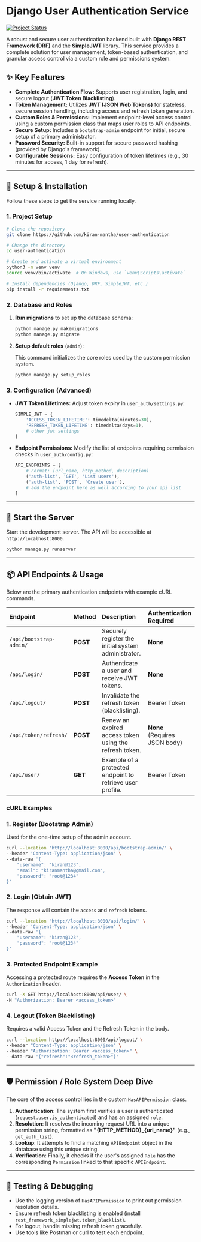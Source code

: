 
# Django User Authentication Service

[![Project Status](https://img.shields.io/badge/Status-Stable-brightgreen)](https://github.com/kiran-mantha/user-authentication)

A robust and secure user authentication backend built with **Django REST Framework (DRF)** and the **SimpleJWT** library. This service provides a complete solution for user management, token-based authentication, and granular access control via a custom role and permissions system.

## ✨ Key Features

* **Complete Authentication Flow:** Supports user registration, login, and secure logout (**JWT Token Blacklisting**).
* **Token Management:** Utilizes **JWT (JSON Web Tokens)** for stateless, secure session handling, including access and refresh token generation.
* **Custom Roles & Permissions:** Implement endpoint-level access control using a custom permission class that maps user roles to API endpoints.
* **Secure Setup:** Includes a `bootstrap-admin` endpoint for initial, secure setup of a primary administrator.
* **Password Security:** Built-in support for secure password hashing (provided by Django's framework).
* **Configurable Sessions:** Easy configuration of token lifetimes (e.g., 30 minutes for access, 1 day for refresh).

---

## 🚀 Setup & Installation

Follow these steps to get the service running locally.

### 1. Project Setup
```bash
# Clone the repository
git clone https://github.com/kiran-mantha/user-authentication

# Change the directory
cd user-authentication

# Create and activate a virtual environment
python3 -m venv venv
source venv/bin/activate  # On Windows, use `venv\Scripts\activate`

# Install dependencies (Django, DRF, SimpleJWT, etc.)
pip install -r requirements.txt
```

### 2. Database and Roles
1. **Run migrations** to set up the database schema:
    ```bash
    python manage.py makemigrations
    python manage.py migrate
    ```

2. **Setup default roles** (`admin`):

    This command initializes the core roles used by the custom permission system.

    ```bash
    python manage.py setup_roles
    ```

### 3. Configuration (Advanced)

- **JWT Token Lifetimes:** Adjust token expiry in `user_auth/settings.py`:
    ```python
    SIMPLE_JWT = {
        'ACCESS_TOKEN_LIFETIME': timedelta(minutes=30),
        'REFRESH_TOKEN_LIFETIME': timedelta(days=1),
        # other jwt settings
    }
    ```

- **Endpoint Permissions:** Modify the list of endpoints requiring permission checks in `user_auth/config.py`:

    ```python
    API_ENDPOINTS = [
        # Format: (url_name, http_method, description)
        ('auth-list', 'GET', 'List users'),
        ('auth-list', 'POST', 'Create user'),
        # add the endpoint here as well according to your api list
    ]
    ```

---

## 🐍 Start the Server
Start the development server. The API will be accessible at `http://localhost:8000`.

```bash
python manage.py runserver
```

---

## 📦 API Endpoints & Usage

Below are the primary authentication endpoints with example cURL commands.

| Endpoint | Method | Description | Authentication Required |
| :--- | :--- | :--- | :--- |
| `/api/bootstrap-admin/` | **POST** | Securely register the initial system administrator. | **None** |
| `/api/login/` | **POST** | Authenticate a user and receive JWT tokens. | **None** |
| `/api/logout/` | **POST** | Invalidate the refresh token (blacklisting). | Bearer Token |
| `/api/token/refresh/` | **POST** | Renew an expired access token using the refresh token. | **None** (Requires JSON body) |
| `/api/user/` | **GET** | Example of a protected endpoint to retrieve user profile. | Bearer Token |


### cURL Examples
### 1. Register (Bootstrap Admin)

Used for the one-time setup of the admin account.

```bash
curl --location 'http://localhost:8000/api/bootstrap-admin/' \
--header 'Content-Type: application/json' \
--data-raw '{
    "username": "kiran@123",
    "email": "kiranmantha@gmail.com",
    "password": "root@1234"
}'
```

### 2. Login (Obtain JWT)

The response will contain the `access` and `refresh` tokens.

```bash
curl --location 'http://localhost:8000/api/login/' \
--header 'Content-Type: application/json' \
--data-raw '{
    "username": "kiran@123",
    "password": "root@1234"
}'
```

### 3. Protected Endpoint Example

Accessing a protected route requires the **Access Token** in the `Authorization` header.

```bash
curl -X GET http://localhost:8000/api/user/ \
-H "Authorization: Bearer <access_token>"
```

### 4. Logout (Token Blacklisting)

Requires a valid Access Token and the Refresh Token in the body.

```bash
curl --location http://localhost:8000/api/logout/ \
--header "Content-Type: application/json" \
--header "Authorization: Bearer <access_token>" \
--data-raw '{"refresh":"<refresh_token>"}'
```


---

## 🛡 Permission / Role System Deep Dive

The core of the access control lies in the custom `HasAPIPermission` class.

1. **Authentication**: The system first verifies a user is authenticated (`request.user.is_authenticated`) and has an assigned `role`.
2. **Resolution**: It resolves the incoming request URL into a unique permission string, formatted as **"{HTTP_METHOD}_{url_name}"** (e.g., `get_auth_list`).
3. **Lookup**: It attempts to find a matching `APIEndpoint` object in the database using this unique string.
4. **Verification**: Finally, it checks if the user's assigned `Role` has the corresponding `Permission` linked to that specific `APIEndpoint`.


---

## 🧪 Testing & Debugging

- Use the logging version of `HasAPIPermission` to print out permission resolution details.  
- Ensure refresh token blacklisting is enabled (install `rest_framework_simplejwt.token_blacklist`).  
- For logout, handle missing refresh token gracefully.  
- Use tools like Postman or curl to test each endpoint.

